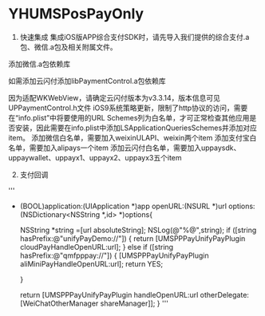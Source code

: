 # YHUMSPosPayOnly


1.    快速集成
集成iOS版APP综合支付SDK时，请先导入我们提供的综合支付.a包、微信.a包及相关附属文件。
 
添加微信.a包依赖库
 
如需添加云闪付添加libPaymentControl.a包依赖库
 
因为适配WKWebView，请确定云闪付版本为v3.3.14，版本信息可见UPPaymentControl.h文件
iOS9系统策略更新，限制了http协议的访问，需要在“info.plist”中将要使用的URL Schemes列为白名单，才可正常检查其他应用是否安装，因此需要在info.plist中添加LSApplicationQueriesSchemes并添加对应item。
添加微信白名单，需要加入weixinULAPI、weixin两个item
添加支付宝白名单，需要加入alipays一个item
添加云闪付白名单，需要加入uppaysdk、uppaywallet、uppayx1、uppayx2、uppayx3五个item


2.  支付回调


'''
- (BOOL)application:(UIApplication *)app
            openURL:(NSURL *)url
            options:(NSDictionary<NSString *,id> *)options{
    
    NSString *string =[url absoluteString];
    NSLog(@"%@",string);
    if ([string hasPrefix:@"unifyPayDemo://"])
    {
        return [UMSPPPayUnifyPayPlugin cloudPayHandleOpenURL:url];
    }
    else if ([string hasPrefix:@"qmfpppay://"])
    {
        [UMSPPPayUnifyPayPlugin aliMiniPayHandleOpenURL:url];
        return YES;
        
    }
    
    return [UMSPPPayUnifyPayPlugin handleOpenURL:url otherDelegate:[WeiChatOtherManager shareManager]];
}
'''
